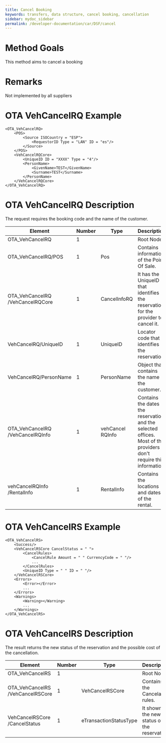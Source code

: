 ```yaml
---
title: Cancel Booking
keywords: transfers, data structure, cancel booking, cancellation
sidebar: mydoc_sidebar
permalink: /developer-documentation/car/DSF/cancel
---
```




Method Goals
============

This method aims to cancel a booking



Remarks
=======

Not implemented by all suppliers



OTA VehCancelRQ Example
=======================



    <OTA_VehCancelRQ>
        <POS>
            <Source ISOCountry = "ESP">
                <RequestorID Type = "LAN" ID = "es"/>
            </Source>
        </POS>
        <VehCancelRQCore>
            <UniqueID ID = "XXXX" Type = "4"/>
            <PersonName>
                <GivenName>TEST</GivenName>
                <Surname>TEST</Surname>
            </PersonName>
        </VehCancelRQCore>
    </OTA_VehCancelRQ>



OTA VehCancelRQ Description
===========================

The request requires the booking code and the name of the customer.



| **Element**				| **Number**	| **Type**	| **Description**								|
| ------------------------------------- | ------------- | ------------- | ----------------------------------------------------------------------------- |
| OTA_VehCancelRQ			| 1           	|		| Root Node.        								|
| OTA_VehCancelRQ/POS			| 1   		| Pos    	| Contains information of the Point Of Sale. 					|
| OTA_VehCancelRQ /VehCancelRQCore	| 1   		| CancelInfoRQ	| It has the UniqueID that identifies the reservation for the provider to cancel it.	|
| VehCancelRQ/UniqueID			| 1   		| UniqueID	| Locator code that identifies the reservation. 				|
| VehCancelRQ/PersonName		| 1   		| PersonName	| Object that contains the name of the customer. 				|
| OTA_VehCancelRQ /VehCancelRQInfo	| 1   		| vehCancel RQInfo	| Contains the dates of the reservation and the selected offices. Most of the providers don't require this information.	|
| vehCancelRQInfo /RentalInfo		| 1   		| RentalInfo	| Contains the locations and dates of the rental.				|



OTA VehCancelRS Example
=======================



    <OTA_VehCancelRS>
        <Success/>
        <VehCancelRSCore CancelStatus = " ">
            <CancelRules>
                <CancelRule Amount = " " CurrencyCode = " "/>
                ...
            </CancelRules>
            <UniqueID Type = " " ID = " "/>
        </VehCancelRSCore>
        <Errors>
            <Error></Error>
            ...
        </Errors>
        <Warnings>
            <Warning></Warning>
            ...
        </Warnings>
    </OTA_VehCancelRS>



OTA VehCancelRS Description
===========================

The result returns the new status of the reservation and the possible
cost of the cancellation.


 
| **Element**				| **Number**	| **Type**	| **Description**								|
| ------------------------------------- | ------------- | ------------- | ----------------------------------------------------------------------------- |
| OTA_VehCancelRS     			| 1             |        	| Root Node									|
| OTA_VehCancelRS /VehCancelRSCore	| 1     	| VehCancelRSCore | Contains the Cancelation rules.						|
| VehCancelRSCore /CancelStatus		| 1     	| eTransactionStatusType | It showns the new status of the reservation.				|

